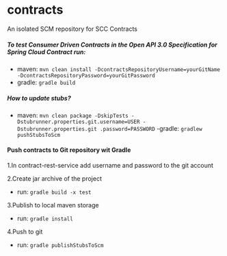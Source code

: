 # contracts
An isolated SCM repository for SCC Contracts

##### To test Consumer Driven Contracts in the Open API 3.0 Specification for Spring Cloud Contract run: 
- maven: `mvn clean install -DcontractsRepositoryUsername=yourGitName -DcontractsRepositoryPassword=yourGitPassword`
- gradle: `gradle build`


##### How to update stubs?
- maven: `mvn clean package -DskipTests -Dstubrunner.properties.git.username=USER -Dstubrunner.properties.git
.password=PASSWORD`
-gradle: `gradlew pushStubsToScm`

#### Push contracts to Git repository wit Gradle
1.In contract-rest-service add username and password to the git account

2.Create jar archive of the project
- run: `gradle build -x test`

3.Publish to local maven storage
- run: `gradle install`

4.Push to git
- run: `gradle publishStubsToScm`
